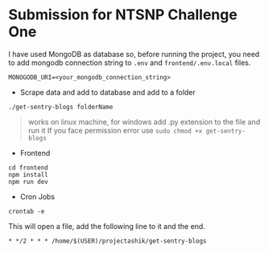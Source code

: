 # Submission for NTSNP Challenge One

I have used MongoDB as database so, before running the project, you need to add mongodb connection string to `.env` and `frontend/.env.local` files.

```
MONOGODB_URI=<your_mongodb_connection_string>
```

- Scrape data and add to database and add to a folder
```
./get-sentry-blogs folderName
```
> works on linux machine, for windows add .py extension to the file and run it
> If you face permission error use `sudo chmod +x get-sentry-blogs`

- Frontend
```
cd frontend
npm install
npm run dev
```

- Cron Jobs
```
crontab -e
```

This will open a file, add the following line to it and the end.
```
* */2 * * * /home/$(USER)/projectashik/get-sentry-blogs
```